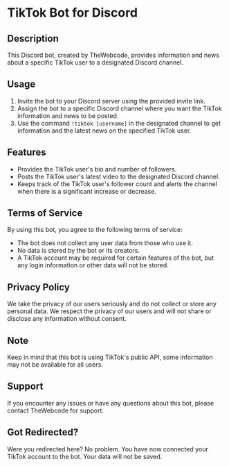 # TikTok Bot for Discord

## Description

This Discord bot, created by TheWebcode, provides information and news about a specific TikTok user to a designated Discord channel.

## Usage

1. Invite the bot to your Discord server using the provided invite link.
2. Assign the bot to a specific Discord channel where you want the TikTok information and news to be posted.
3. Use the command `!tiktok [username]` in the designated channel to get information and the latest news on the specified TikTok user.

## Features

- Provides the TikTok user's bio and number of followers.
- Posts the TikTok user's latest video to the designated Discord channel.
- Keeps track of the TikTok user's follower count and alerts the channel when there is a significant increase or decrease.

## Terms of Service

By using this bot, you agree to the following terms of service:

- The bot does not collect any user data from those who use it.
- No data is stored by the bot or its creators.
- A TikTok account may be required for certain features of the bot, but any login information or other data will not be stored.

## Privacy Policy

We take the privacy of our users seriously and do not collect or store any personal data. We respect the privacy of our users and will not share or disclose any information without consent.

## Note 

Keep in mind that this bot is using TikTok's public API, some information may not be available for all users.

## Support

If you encounter any issues or have any questions about this bot, please contact TheWebcode for support.


## Got Redirected?

Were you redirected here? No problem. You have now connected your TikTok account to the bot. Your data will not be saved.
